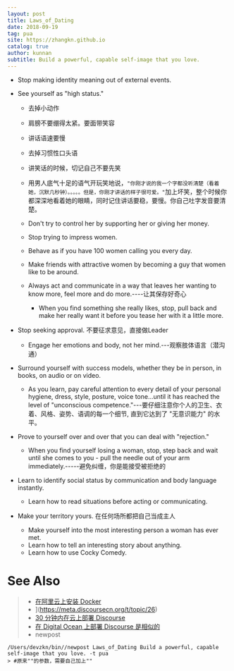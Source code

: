 ```yaml
---
layout: post
title: Laws_of_Dating
date: 2018-09-19
tag: pua
site: https://zhangkn.github.io
catalog: true
author: kunnan
subtitle: Build a powerful, capable self-image that you love.
---
```




* Stop making identity meaning out of external events.
* See yourself as "high status."
  * 去掉小动作
  * 肩膀不要绷得太紧。要面带笑容
  * 讲话语速要慢
  * 去掉习惯性口头语
  * 讲笑话的时候，切记自己不要先笑
  * 用男人底气十足的语气开玩笑地说，`"你刚才说的我一个字都没听清楚（看着她，沉默几秒钟）。。。。。但是，你刚才讲话的样子很可爱。"`加上坏笑，整个时候你都深深地看着她的眼睛，同时记住讲话要稳，要慢。你自己吐字发音要清楚。



  * Don't try to control her by supporting her or giving her money.
  * Stop trying to impress women.
  * Behave as if you have 100 women calling you every day.
  * Make friends with attractive women by becoming a guy that women like to be around.
  * Always act and communicate in a way that leaves her wanting to know more, feel more and do more.----让其保存好奇心
    * When you find something she really likes, stop, pull back and make her really want it before you tease her with it a little more.

* Stop seeking approval. 不要征求意见，直接做Leader

  * Engage her emotions and body, not her mind.---观察肢体语言（潜沟通）

* Surround yourself with success models, whether they be in person, in books, on audio or on video.

  * As you learn, pay careful attention to every detail of your personal hygiene, dress, style, posture, voice tone...until it has reached the level of "unconscious competence."---要仔细注意你个人的卫生、衣着、风格、姿势、语调的每一个细节, 直到它达到了 "无意识能力" 的水平。

* Prove to yourself over and over that you can deal with "rejection."

  * When you find yourself losing a woman, stop, step back and wait until she comes to you - pull the needle out of your arm immediately.-----避免纠缠，你是能接受被拒绝的

* Learn to identify social status by communication and body language instantly.

  * Learn how to read situations before acting or communicating.

* Make your territory yours.      在任何场所都把自己当成主人

  * Make yourself into the most interesting person a woman has ever met.
  * Learn how to tell an interesting story about anything.
  * Learn how to use Cocky Comedy.

# See Also 

>* [在阿里云上安装 Docker](https://meta.discoursecn.org/t/%E5%9C%A8%E9%98%BF%E9%87%8C%E4%BA%91%E4%B8%8A%E5%AE%89%E8%A3%85-Docker/27)
>* [
>  ](https://meta.discoursecn.org/c/zhi-nan)](https://meta.discoursecn.org/t/topic/26)
>* [30 分钟内在云上部署 Discourse](https://meta.discoursecn.org/t/topic/26)
>  * [在 Digital Ocean 上部署 Discourse 是相似的](https://meta.discoursecn.org/t/30-digital-ocean-discourse/26)
>* newpost 
>
```
/Users/devzkn/bin//newpost Laws_of_Dating Build a powerful, capable self-image that you love. -t pua
> #原来""的参数，需要自己加上""
```

